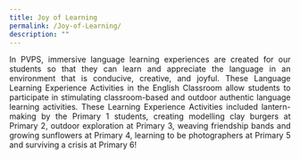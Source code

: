 ```yaml
---
title: Joy of Learning
permalink: /Joy-of-Learning/
description: ""
---
```

<p align="justify">In PVPS, immersive language learning experiences are created for our students so that they can learn and appreciate the language in an environment that is conducive, creative, and joyful. These Language Learning Experience Activities in the English Classroom allow students to participate in stimulating classroom-based and outdoor authentic language learning activities. These Learning Experience Activities included lantern-making by the Primary 1 students, creating modelling clay burgers at Primary 2, outdoor exploration at Primary 3, weaving friendship bands and growing sunflowers at Primary 4, learning to be photographers at Primary 5 and surviving a crisis at Primary 6!</p>

